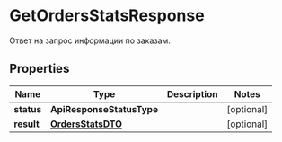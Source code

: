 

# GetOrdersStatsResponse

Ответ на запрос информации по заказам.

## Properties

| Name | Type | Description | Notes |
|------------ | ------------- | ------------- | -------------|
|**status** | **ApiResponseStatusType** |  |  [optional] |
|**result** | [**OrdersStatsDTO**](OrdersStatsDTO.md) |  |  [optional] |




